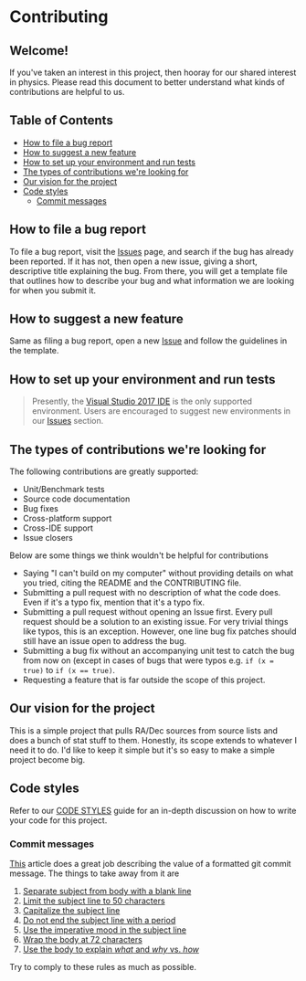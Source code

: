 # Contributing

## Welcome!
If you've taken an interest in this project, then hooray for our shared interest in physics. Please read this document to better understand what kinds of contributions are helpful to us.

## Table of Contents
* [How to file a bug report](#how-to-file-a-bug-report)
* [How to suggest a new feature](#how-to-suggest-a-new-feature)
* [How to set up your environment and run tests](#how-to-set-up-your-environment-and-run-tests)
* [The types of contributions we're looking for](#the-types-of-contributions-were-looking-for)
* [Our vision for the project](#our-vision-for-the-project)
* [Code styles](#code-styles)
    - [Commit messages](#commit-messages)

## How to file a bug report
To file a bug report, visit the [Issues](https://github.com/catwise/SourceComparer/issues) page, and search if the bug has already been reported. If it has not, then open a new issue, giving a short, descriptive title explaining the bug. From there, you will get a template file that outlines how to describe your bug and what information we are looking for when you submit it.

## How to suggest a new feature
Same as filing a bug report, open a new [Issue](https://github.com/catwise/SourceComparer/issues) and follow the guidelines in the template.

## How to set up your environment and run tests
> Presently, the [Visual Studio 2017 IDE](https://www.visualstudio.com/en-us/news/releasenotes/vs2017-relnotes) is the only supported environment. Users are encouraged to suggest new environments in our [Issues](https://github.com/catwise/SourceComparer/issues) section.

## The types of contributions we're looking for
The following contributions are greatly supported:
* Unit/Benchmark tests
* Source code documentation
* Bug fixes
* Cross-platform support
* Cross-IDE support
* Issue closers

Below are some things we think wouldn't be helpful for contributions
* Saying "I can't build on my computer" without providing details on what you tried, citing the README and the CONTRIBUTING file.
* Submitting a pull request with no description of what the code does. Even if it's a typo fix, mention that it's a typo fix.
* Submitting a pull request without opening an Issue first. Every pull request should be a solution to an existing issue. For very trivial things like typos, this is an exception. However, one line bug fix patches should still have an issue open to address the bug.
* Submitting a bug fix without an accompanying unit test to catch the bug from now on (except in cases of bugs that were typos e.g. `if (x = true)` to `if (x == true)`.
* Requesting a feature that is far outside the scope of this project.

## Our vision for the project
This is a simple project that pulls RA/Dec sources from source lists and does a bunch of stat stuff to them. Honestly, its scope extends to whatever I need it to do. I'd like to keep it simple but it's so easy to make a simple project become big.

## Code styles
Refer to our [CODE STYLES](CODE_STYLES.md) guide for an in-depth discussion on how to write your code for this project.

### Commit messages
[This](https://chris.beams.io/posts/git-commit/) article does a great job describing the value of a formatted git commit message. The things to take away from it are
1. [Separate subject from body with a blank line](https://chris.beams.io/posts/git-commit/#separate)
2. [Limit the subject line to 50 characters](https://chris.beams.io/posts/git-commit/#limit-50)
3. [Capitalize the subject line](https://chris.beams.io/posts/git-commit/#capitalize)
4. [Do not end the subject line with a period](https://chris.beams.io/posts/git-commit/#end)
5. [Use the imperative mood in the subject line](https://chris.beams.io/posts/git-commit/#imperative)
6. [Wrap the body at 72 characters](https://chris.beams.io/posts/git-commit/#wrap-72)
7. [Use the body to explain _what_ and _why_ vs. _how_](https://chris.beams.io/posts/git-commit/#why-not-how)

Try to comply to these rules as much as possible.
